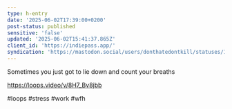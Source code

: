 ```yaml
---
type: h-entry
date: '2025-06-02T17:39:00+0200'
post-status: published
sensitive: 'false'
updated: '2025-06-02T15:41:37.865Z'
client_id: 'https://indiepass.app/'
syndication: 'https://mastodon.social/users/donthatedontkill/statuses/114614526666381508'
---
```

Sometimes you just got to lie down and count your breaths

https://loops.video/v/8H7_Bv8jbb 

#loops #stress #work #wfh
